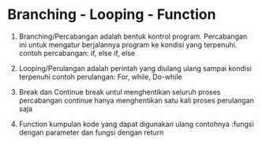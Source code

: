 # Branching - Looping - Function

1. Branching/Percabangan adalah bentuk kontrol program. Percabangan ini untuk mengatur berjalannya program ke kondisi yang terpenuhi.
contoh percabangan: if, else if, else

2. Looping/Perulangan adalah perintah yang diulang ulang sampai kondisi terpenuhi
contoh perulangan: For, while, Do-while

3. Break dan Continue
break untul menghentikan seluruh proses percabangan
continue hanya menghentikan satu kali proses perulangan saja

4. Function kumpulan kode yang dapat digunakan ulang
contohnya :fungsi dengan parameter dan fungsi dengan return